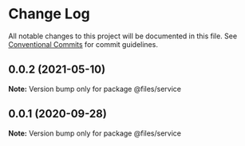 # Change Log

All notable changes to this project will be documented in this file.
See [Conventional Commits](https://conventionalcommits.org) for commit guidelines.

## 0.0.2 (2021-05-10)

**Note:** Version bump only for package @files/service

## 0.0.1 (2020-09-28)

**Note:** Version bump only for package @files/service
